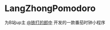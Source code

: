 # LangZhongPomodoro
为B站up主 [@铁打的郎中](https://space.bilibili.com/413597883?from=search&seid=11870439842308354211) 开发的一款番茄时钟小程序
